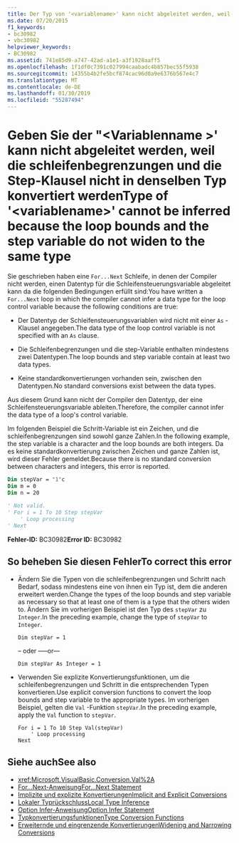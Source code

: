 ```yaml
---
title: Der Typ von '<variablename>' kann nicht abgeleitet werden, weil die Schleifenbegrenzungen und die step-Klausel nicht in denselben Typ konvertiert werden
ms.date: 07/20/2015
f1_keywords:
- bc30982
- vbc30982
helpviewer_keywords:
- BC30982
ms.assetid: 741e85d9-a747-42ad-a1e1-a3f1928aaff5
ms.openlocfilehash: 1f1df0c7391c027994caabadc4b857bec55f5938
ms.sourcegitcommit: 14355b4b2fe5bcf874cac96d0a9e6376b567e4c7
ms.translationtype: MT
ms.contentlocale: de-DE
ms.lasthandoff: 01/30/2019
ms.locfileid: "55287494"
---
```

# <a name="type-of-variablename-cannot-be-inferred-because-the-loop-bounds-and-the-step-variable-do-not-widen-to-the-same-type"></a><span data-ttu-id="f262e-102">Geben Sie der "\<Variablenname >' kann nicht abgeleitet werden, weil die schleifenbegrenzungen und die Step-Klausel nicht in denselben Typ konvertiert werden</span><span class="sxs-lookup"><span data-stu-id="f262e-102">Type of '\<variablename>' cannot be inferred because the loop bounds and the step variable do not widen to the same type</span></span>
<span data-ttu-id="f262e-103">Sie geschrieben haben eine `For...Next` Schleife, in denen der Compiler nicht werden, einen Datentyp für die Schleifensteuerungsvariable abgeleitet kann da die folgenden Bedingungen erfüllt sind:</span><span class="sxs-lookup"><span data-stu-id="f262e-103">You have written a `For...Next` loop in which the compiler cannot infer a data type for the loop control variable because the following conditions are true:</span></span>  
  
-   <span data-ttu-id="f262e-104">Der Datentyp der Schleifensteuerungsvariablen wird nicht mit einer `As` -Klausel angegeben.</span><span class="sxs-lookup"><span data-stu-id="f262e-104">The data type of the loop control variable is not specified with an `As` clause.</span></span>  
  
-   <span data-ttu-id="f262e-105">Die Schleifenbegrenzungen und die step-Variable enthalten mindestens zwei Datentypen.</span><span class="sxs-lookup"><span data-stu-id="f262e-105">The loop bounds and step variable contain at least two data types.</span></span>  
  
-   <span data-ttu-id="f262e-106">Keine standardkonvertierungen vorhanden sein, zwischen den Datentypen.</span><span class="sxs-lookup"><span data-stu-id="f262e-106">No standard conversions exist between the data types.</span></span>  
  
 <span data-ttu-id="f262e-107">Aus diesem Grund kann nicht der Compiler den Datentyp, der eine Schleifensteuerungsvariable ableiten.</span><span class="sxs-lookup"><span data-stu-id="f262e-107">Therefore, the compiler cannot infer the data type of a loop's control variable.</span></span>  
  
 <span data-ttu-id="f262e-108">Im folgenden Beispiel die Schritt-Variable ist ein Zeichen, und die schleifenbegrenzungen sind sowohl ganze Zahlen.</span><span class="sxs-lookup"><span data-stu-id="f262e-108">In the following example, the step variable is a character and the loop bounds are both integers.</span></span> <span data-ttu-id="f262e-109">Da es keine standardkonvertierung zwischen Zeichen und ganze Zahlen ist, wird dieser Fehler gemeldet.</span><span class="sxs-lookup"><span data-stu-id="f262e-109">Because there is no standard conversion between characters and integers, this error is reported.</span></span>  
  
```vb  
Dim stepVar = "1"c  
Dim m = 0  
Dim n = 20  
  
' Not valid.  
' For i = 1 To 10 Step stepVar  
    ' Loop processing  
' Next  
```  
  
 <span data-ttu-id="f262e-110">**Fehler-ID:** BC30982</span><span class="sxs-lookup"><span data-stu-id="f262e-110">**Error ID:** BC30982</span></span>  
  
## <a name="to-correct-this-error"></a><span data-ttu-id="f262e-111">So beheben Sie diesen Fehler</span><span class="sxs-lookup"><span data-stu-id="f262e-111">To correct this error</span></span>  
  
-   <span data-ttu-id="f262e-112">Ändern Sie die Typen von die schleifenbegrenzungen und Schritt nach Bedarf, sodass mindestens eine von ihnen ein Typ ist, dem die anderen erweitert werden.</span><span class="sxs-lookup"><span data-stu-id="f262e-112">Change the types of the loop bounds and step variable as necessary so that at least one of them is a type that the others widen to.</span></span> <span data-ttu-id="f262e-113">Ändern Sie im vorherigen Beispiel ist den Typ des `stepVar` zu `Integer`.</span><span class="sxs-lookup"><span data-stu-id="f262e-113">In the preceding example, change the type of `stepVar` to `Integer`.</span></span>  
  
    ```  
    Dim stepVar = 1  
    ```  
  
     <span data-ttu-id="f262e-114">– oder –</span><span class="sxs-lookup"><span data-stu-id="f262e-114">—or—</span></span>  
  
    ```  
    Dim stepVar As Integer = 1  
    ```  
  
-   <span data-ttu-id="f262e-115">Verwenden Sie explizite Konvertierungsfunktionen, um die schleifenbegrenzungen und Schritt in die entsprechenden Typen konvertieren.</span><span class="sxs-lookup"><span data-stu-id="f262e-115">Use explicit conversion functions to convert the loop bounds and step variable to the appropriate types.</span></span> <span data-ttu-id="f262e-116">Im vorherigen Beispiel, gelten die `Val` -Funktion `stepVar`.</span><span class="sxs-lookup"><span data-stu-id="f262e-116">In the preceding example, apply the `Val` function to `stepVar`.</span></span>  
  
    ```  
    For i = 1 To 10 Step Val(stepVar)  
        ' Loop processing  
    Next  
    ```  
  
## <a name="see-also"></a><span data-ttu-id="f262e-117">Siehe auch</span><span class="sxs-lookup"><span data-stu-id="f262e-117">See also</span></span>
- <xref:Microsoft.VisualBasic.Conversion.Val%2A>
- [<span data-ttu-id="f262e-118">For...Next-Anweisung</span><span class="sxs-lookup"><span data-stu-id="f262e-118">For...Next Statement</span></span>](../../../visual-basic/language-reference/statements/for-next-statement.md)
- [<span data-ttu-id="f262e-119">Implizite und explizite Konvertierungen</span><span class="sxs-lookup"><span data-stu-id="f262e-119">Implicit and Explicit Conversions</span></span>](../../../visual-basic/programming-guide/language-features/data-types/implicit-and-explicit-conversions.md)
- [<span data-ttu-id="f262e-120">Lokaler Typrückschluss</span><span class="sxs-lookup"><span data-stu-id="f262e-120">Local Type Inference</span></span>](../../../visual-basic/programming-guide/language-features/variables/local-type-inference.md)
- [<span data-ttu-id="f262e-121">Option Infer-Anweisung</span><span class="sxs-lookup"><span data-stu-id="f262e-121">Option Infer Statement</span></span>](../../../visual-basic/language-reference/statements/option-infer-statement.md)
- [<span data-ttu-id="f262e-122">Typkonvertierungsfunktionen</span><span class="sxs-lookup"><span data-stu-id="f262e-122">Type Conversion Functions</span></span>](../../../visual-basic/language-reference/functions/type-conversion-functions.md)
- [<span data-ttu-id="f262e-123">Erweiternde und eingrenzende Konvertierungen</span><span class="sxs-lookup"><span data-stu-id="f262e-123">Widening and Narrowing Conversions</span></span>](../../../visual-basic/programming-guide/language-features/data-types/widening-and-narrowing-conversions.md)
